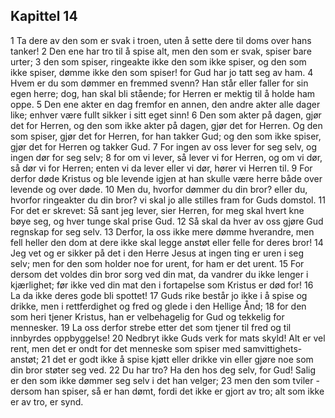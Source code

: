 ## Kapittel 14

1 Ta dere av den som er svak i troen, uten å sette dere til doms over hans tanker!
2 Den ene har tro til å spise alt, men den som er svak, spiser bare urter;
3 den som spiser, ringeakte ikke den som ikke spiser, og den som ikke spiser, dømme ikke den som spiser! for Gud har jo tatt seg av ham.
4 Hvem er du som dømmer en fremmed svenn? Han står eller faller for sin egen herre; dog, han skal bli stående; for Herren er mektig til å holde ham oppe.
5 Den ene akter en dag fremfor en annen, den andre akter alle dager like; enhver være fullt sikker i sitt eget sinn!
6 Den som akter på dagen, gjør det for Herren, og den som ikke akter på dagen, gjør det for Herren. Og den som spiser, gjør det for Herren, for han takker Gud; og den som ikke spiser, gjør det for Herren og takker Gud.
7 For ingen av oss lever for seg selv, og ingen dør for seg selv;
8 for om vi lever, så lever vi for Herren, og om vi dør, så dør vi for Herren; enten vi da lever eller vi dør, hører vi Herren til.
9 For derfor døde Kristus og ble levende igjen at han skulle være herre både over levende og over døde.
10 Men du, hvorfor dømmer du din bror? eller du, hvorfor ringeakter du din bror? vi skal jo alle stilles fram for Guds domstol.
11 For det er skrevet: Så sant jeg lever, sier Herren, for meg skal hvert kne bøye seg, og hver tunge skal prise Gud.
12 Så skal da hver av oss gjøre Gud regnskap for seg selv.
13 Derfor, la oss ikke mere dømme hverandre, men fell heller den dom at dere ikke skal legge anstøt eller felle for deres bror!
14 Jeg vet og er sikker på det i den Herre Jesus at ingen ting er uren i seg selv; men for den som holder noe for urent, for ham er det urent.
15 For dersom det voldes din bror sorg ved din mat, da vandrer du ikke lenger i kjærlighet; før ikke ved din mat den i fortapelse som Kristus er død for!
16 La da ikke deres gode bli spottet!
17 Guds rike består jo ikke i å spise og drikke, men i rettferdighet og fred og glede i den Hellige Ånd;
18 for den som heri tjener Kristus, han er velbehagelig for Gud og tekkelig for mennesker.
19 La oss derfor strebe etter det som tjener til fred og til innbyrdes oppbyggelse!
20 Nedbryt ikke Guds verk for mats skyld! Alt er vel rent, men det er ondt for det menneske som spiser med samvittighets-anstøt;
21 det er godt ikke å spise kjøtt eller drikke vin eller gjøre noe som din bror støter seg ved.
22 Du har tro? Ha den hos deg selv, for Gud! Salig er den som ikke dømmer seg selv i det han velger;
23 men den som tviler - dersom han spiser, så er han dømt, fordi det ikke er gjort av tro; alt som ikke er av tro, er synd.
